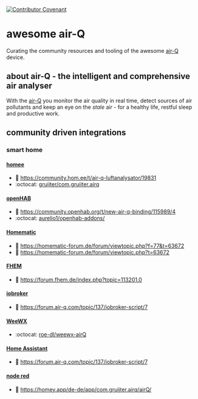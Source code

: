 [![Contributor Covenant](https://img.shields.io/badge/Contributor%20Covenant-2.1-4baaaa.svg)](code_of_conduct.md)

# awesome air-Q

Curating the community resources and tooling of the awesome [air-Q](https://www.air-q.com) device.


## about air-Q - the intelligent and comprehensive air analyser

With the [air-Q](https://www.air-q.com) you monitor the air quality in real time, detect sources of air pollutants and keep an eye on the _stale_ air - for a healthy life, restful sleep and productive work.

##  community driven integrations

### smart home

#### [homee](https://www.hom.ee)
* 📰 https://community.hom.ee/t/air-q-luftanalysator/19831
* :octocat: [gruijter/com.gruijter.airq](https://github.com/gruijter/com.gruijter.airq)

#### [openHAB](https://www.openhab.org/)
* 🔗 https://community.openhab.org/t/new-air-q-binding/115989/4
* :octocat: [aurelio1/openhab-addons/](https://github.com/aurelio1/openhab-addons/tree/2.5.x/bundles/org.openhab.binding.airq)

#### [Homematic](https://www.eq-3.de/produkte/homematic.html)
* 📰 https://homematic-forum.de/forum/viewtopic.php?f=77&t=63672
* 📰 https://homematic-forum.de/forum/viewtopic.php?t=63672

#### [FHEM](https://fhem.de/)
* 📰 https://forum.fhem.de/index.php?topic=113201.0

#### [iobroker](https://www.iobroker.net/)
* 📰 https://forum.air-q.com/topic/137/iobroker-script/7

#### [WeeWX](https://weewx.com/)
* :octocat: [roe-dl/weewx-airQ](https://github.com/roe-dl/weewx-airQ)

#### [Home Assistant](https://www.home-assistant.io/)
* 🔗 https://forum.air-q.com/topic/137/iobroker-script/7

#### [node red](https://nodered.org/)
* 🔗 https://homey.app/de-de/app/com.gruijter.airq/airQ/
